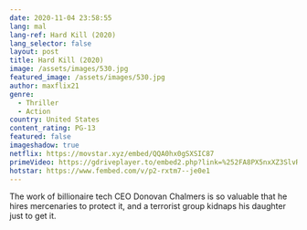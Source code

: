 ```yaml
---
date: 2020-11-04 23:58:55
lang: mal
lang-ref: Hard Kill (2020)
lang_selector: false
layout: post
title: Hard Kill (2020)
image: /assets/images/530.jpg
featured_image: /assets/images/530.jpg
author: maxflix21
genre:
  - Thriller
  - Action
country: United States
content_rating: PG-13
featured: false
imageshadow: true
netflix: https://movstar.xyz/embed/QQA0hx0gSXSIC87
primeVideo: https://gdriveplayer.to/embed2.php?link=%252FA8PX5nxXZ3SlvR4PCDZFA2NjWdcRl1O9sZsOW8Z3ONHuidcr7aGYrpeZX5A9b8OlGRDuzAuidvlqJsbiC1DWSK7jBGPFWCW3xbl4gf5DGVIDKLB0dzdtLfFHUv%252BgYEfG8g32GtpZMbAWt75Se3HLeCQW4psnrtuz6%252FEspzrSD%252F65fwVQd3Wnq28pjeH8TFOQ%253D
hotstar: https://www.fembed.com/v/p2-rxtm7--je0e1
---
```

 The work of billionaire tech CEO Donovan Chalmers is so valuable that he hires mercenaries to protect it, and a terrorist group kidnaps his daughter just to get it.